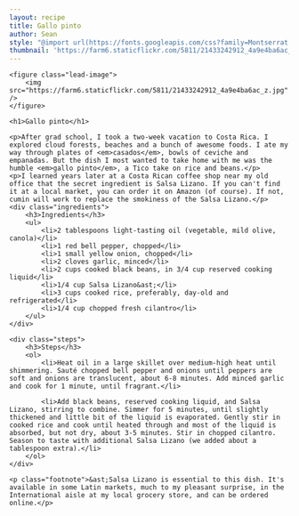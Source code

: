 ```yaml
---
layout: recipe
title: Gallo pinto
author: Sean
style: "@import url(https://fonts.googleapis.com/css?family=Montserrat|Playfair+Display|Roboto);body{margin:0;background-color:#fcf5c7}.recipe-container{max-width:800px;width:calc(100% - 20px);margin-right:auto;margin-left:auto;padding:15px;background-color:#fff}.lead-image{max-width:800px;width:100%;margin:0 auto}.footnote,.ingredients,.steps{margin-top:30px}figure img{width:100%}h1{font-family:'Playfair Display',sans-serif;font-size:36px;text-align:center;max-width:630px;margin:15px auto}h3{font-family:'Playfair Display',sans-serif;font-size:24px;max-width:630px;margin:15px auto}ol,p,ul{font-family:Montserrat,serif;font-size:18px;line-height:24px;max-width:630px;margin:15px auto}li{margin-bottom:15px}p.footnote{font-size:15px}"
thumbnail: 'https://farm6.staticflickr.com/5811/21433242912_4a9e4ba6ac_z.jpg'
---
```

<div class="recipe-container">
	
	<figure class="lead-image">
		<img src="https://farm6.staticflickr.com/5811/21433242912_4a9e4ba6ac_z.jpg" />
	</figure>
	
	<h1>Gallo pinto</h1>
	
	<p>After grad school, I took a two-week vacation to Costa Rica. I explored cloud forests, beaches and a bunch of awesome foods. I ate my way through plates of <em>casados</em>, bowls of ceviche and empanadas. But the dish I most wanted to take home with me was the humble <em>gallo pinto</em>, a Tico take on rice and beans.</p>
	<p>I learned years later at a Costa Rican coffee shop near my old office that the secret ingredient is Salsa Lizano. If you can't find it at a local market, you can order it on Amazon (of course). If not, cumin will work to replace the smokiness of the Salsa Lizano.</p>
	<div class="ingredients">
		<h3>Ingredients</h3>
		<ul>
			<li>2 tablespoons light-tasting oil (vegetable, mild olive, canola)</li>
			<li>1 red bell pepper, chopped</li>
			<li>1 small yellow onion, chopped</li>
			<li>2 cloves garlic, minced</li>
			<li>2 cups cooked black beans, in 3/4 cup reserved cooking liquid</li>
			<li>1/4 cup Salsa Lizano&ast;</li>
			<li>3 cups cooked rice, preferably, day-old and refrigerated</li>
			<li>1/4 cup chopped fresh cilantro</li>
		</ul>
	</div>
	
	<div class="steps">
		<h3>Steps</h3>
		<ol>
			<li>Heat oil in a large skillet over medium-high heat until shimmering. Sauté chopped bell pepper and onions until peppers are soft and onions are translucent, about 6-8 minutes. Add minced garlic and cook for 1 minute, until fragrant.</li>

			<li>Add black beans, reserved cooking liquid, and Salsa Lizano, stirring to combine. Simmer for 5 minutes, until slightly thickened and little bit of the liquid is evaporated. Gently stir in cooked rice and cook until heated through and most of the liquid is absorbed, but not dry, about 3-5 minutes. Stir in chopped cilantro. Season to taste with additional Salsa Lizano (we added about a tablespoon extra).</li>
		</ol>
	</div>
	
	<p class="footnote">&ast;Salsa Lizano is essential to this dish. It's available in some Latin markets, much to my pleasant surprise, in the International aisle at my local grocery store, and can be ordered online.</p>

</div>